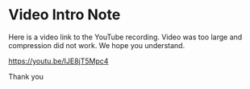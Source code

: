 # Video Intro Note
Here is a video link to the YouTube recording. Video was too large and compression did not work. We hope you understand.

https://youtu.be/IJE8jT5Mpc4

Thank you
